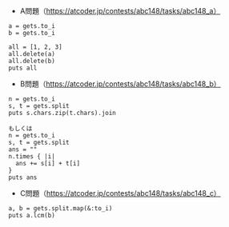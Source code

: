- A問題（https://atcoder.jp/contests/abc148/tasks/abc148_a）

```
a = gets.to_i
b = gets.to_i

all = [1, 2, 3]
all.delete(a)
all.delete(b)
puts all
```

- B問題（https://atcoder.jp/contests/abc148/tasks/abc148_b）
```
n = gets.to_i
s, t = gets.split
puts s.chars.zip(t.chars).join

もしくは
n = gets.to_i
s, t = gets.split
ans = ""
n.times { |i|
  ans += s[i] + t[i]
}
puts ans
```

- C問題（https://atcoder.jp/contests/abc148/tasks/abc148_c）
```
a, b = gets.split.map(&:to_i)
puts a.lcm(b)
```
